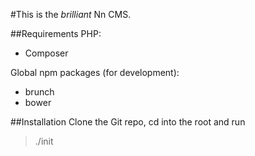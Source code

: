 #This is the *brilliant* Nn CMS.

##Requirements
PHP:
- Composer

Global npm packages (for development):
- brunch
- bower

##Installation
Clone the Git repo, cd into the root and run
> ./init